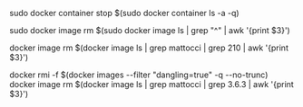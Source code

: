sudo docker container stop $(sudo docker container ls -a -q)

sudo docker image rm $(sudo docker image ls | grep "^<none>" | awk '{print $3}')

docker image rm $(docker image ls  | grep mattocci | grep 210 | awk '{print $3}')


docker rmi -f $(docker images --filter "dangling=true" -q --no-trunc)
docker image rm $(docker image ls  | grep mattocci | grep 3.6.3 | awk '{print $3}')

